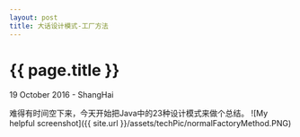 ```yaml
---
layout: post
title: 大话设计模式-工厂方法
---
```


{{ page.title }}
================

<p class="meta">19 October 2016 - ShangHai</p>
难得有时间空下来，今天开始把Java中的23种设计模式来做个总结。
![My helpful screenshot]({{ site.url }}/assets/techPic/normalFactoryMethod.PNG)